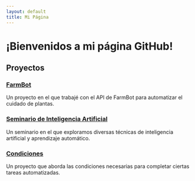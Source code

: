 ```yaml
---
layout: default
title: Mi Página
---
```


# ¡Bienvenidos a mi página GitHub!

## Proyectos

### [FarmBot](https://github.com/Dreamchuyito03/farmbot)
Un proyecto en el que trabajé con el API de FarmBot para automatizar el cuidado de plantas.

### [Seminario de Inteligencia Artificial](https://github.com/Dreamchuyito03/Seminario-de-Inteligencia-Artificial)
Un seminario en el que exploramos diversas técnicas de inteligencia artificial y aprendizaje automático.

### [Condiciones](https://github.com/Dreamchuyito03/Condiciones)
Un proyecto que aborda las condiciones necesarias para completar ciertas tareas automatizadas.
